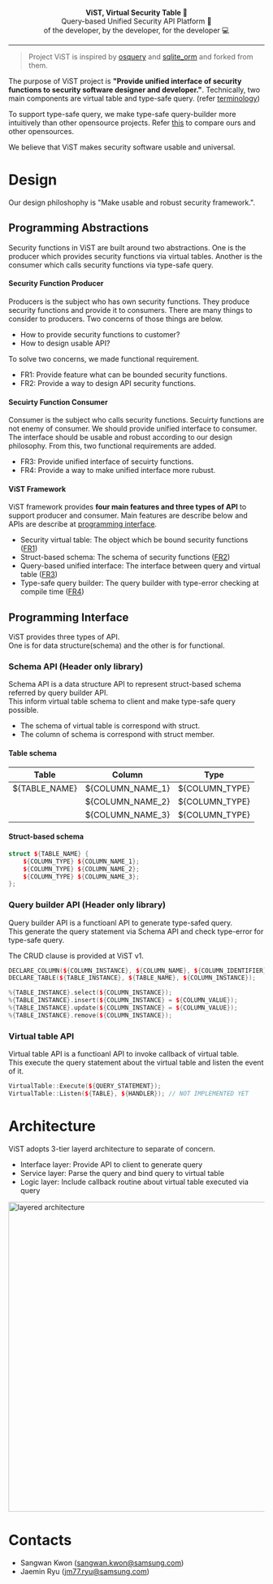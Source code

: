 <p align="center">
<b> ViST, Virtual Security Table &#127912 </b><br>
Query-based Unified Security API Platform &#128196<br>
of the developer, by the developer, for the developer &#128187
</p>

---

> Project ViST is inspired by [osquery](https://osquery.io/) and
> [sqlite_orm](https://github.com/fnc12/sqlite_orm) and forked from them.

The purpose of ViST project is
**"Provide unified interface
of security functions
to security software designer
and developer."**.
Technically, two main components are
virtual table and 
type-safe query. (refer [terminology](https://github.sec.samsung.net/RS7-SECIOTSW/tizen-osquery/blob/master/doc/terminology.md))

To support type-safe query,
we make type-safe query-builder
more intuitively than other opensource projects.
Refer [this](https://github.sec.samsung.net/RS7-SECIOTSW/tizen-osquery/tree/master/src/vist/query-builder)
to compare ours and other opensources.

We believe that ViST makes security software usable and universal.

# Design
Our design philoshophy is "Make usable and robust security framework.".

## Programming Abstractions
Security functions in ViST
are built around
two abstractions.
One is the producer
which provides security functions
via virtual tables. 
Another is the consumer
which calls security functions
via type-safe query.

#### Security Function Producer
Producers is the subject who has own security functions.
They produce security functions and provide it to consumers.
There are many things to consider to producers.
Two concerns of those things are below.

- How to provide security functions to customer?
- How to design usable API?

To solve two concerns, we made functional requirement.
- <a name=FR1>FR1</a>: Provide feature what can be bounded security functions.
- <a name=FR2>FR2</a>: Provide a way to design API security functions.

#### Secuirty Function Consumer
Consumer is the subject who calls security functions.
Secuirty functions are not enemy of consumer.
We should provide unified interface to consumer.
The interface should be usable and robust according to our design philosophy.
From this, two functional requirements are added.

- <a name=FR3>FR3</a>: Provide unified interface of secuirty functions.
- <a name=FR4>FR4</a>: Provide a way to make unified interface more rubust.

#### ViST Framework
ViST framework provides **four main features and three types of API**
to support producer and consumer.
Main features are describe below and
APIs are describe at [programming interface](#ProgrammingInterface).

- Security virtual table: The object which be bound security functions ([FR1](#FR1))
- Struct-based schema: The schema of security functions ([FR2](#FR2))
- Query-based unified interface: The interface between query and virtual table ([FR3](#FR3))
- Type-safe query builder: The query builder with type-error checking at compile time ([FR4](#FR4))

## <a name="ProgrammingInterface">Programming Interface</a>
ViST provides three types of API.  
One is for data structure(schema)
and the other is for functional.

### Schema API (Header only library)
Schema API is a data structure API
to represent struct-based schema
referred by query builder API.  
This inform virtual table schema to client and make type-safe query possible.

- The schema of virtual table is correspond with struct.
- The column of schema is correspond with struct member.

#### Table schema
| Table  | Column | Type |
|---|---|---|
| ${TABLE_NAME} | ${COLUMN_NAME_1} | ${COLUMN_TYPE} |
| | ${COLUMN_NAME_2} | ${COLUMN_TYPE} |
| | ${COLUMN_NAME_3} | ${COLUMN_TYPE} |

#### Struct-based schema
```cpp
struct ${TABLE_NAME} {
    ${COLUMN_TYPE} ${COLUMN_NAME_1};
    ${COLUMN_TYPE} ${COLUMN_NAME_2};
    ${COLUMN_TYPE} ${COLUMN_NAME_3};
};
```

### Query builder API (Header only library)
Query builder API is
a functioanl API
to generate type-safed query.  
This generate the query statement
via Schema API and
check type-error
for type-safe query. 

The CRUD clause is provided at ViST v1.

```cpp
DECLARE_COLUMN(${COLUMN_INSTANCE}, ${COLUMN_NAME}, ${COLUMN_IDENTIFIER});
DECLARE_TABLE(${TABLE_INSTANCE}, ${TABLE_NAME}, ${COLUMN_INSTANCE});

%{TABLE_INSTANCE}.select(${COLUMN_INSTANCE});
%{TABLE_INSTANCE}.insert(${COLUMN_INSTANCE} = ${COLUMN_VALUE});
%{TABLE_INSTANCE}.update(${COLUMN_INSTANCE} = ${COLUMN_VALUE});
%{TABLE_INSTANCE}.remove(${COLUMN_INSTANCE});
```

### Virtual table API
Virtual table API is a functioanl API to invoke callback of virtual table.  
This execute the query statement about the virtual table
and listen the event of it.

```cpp
VirtualTable::Execute(${QUERY_STATEMENT});
VirtualTable::Listen(${TABLE}, ${HANDLER}); // NOT IMPLEMENTED YET
```
# Architecture
ViST adopts 3-tier layerd architecture to separate of concern.
- Interface layer: Provide API to client to generate query
- Service layer: Parse the query and bind query to virtual table
- Logic layer: Include callback routine about virtual table executed via query 

<img src="https://github.sec.samsung.net/storage/user/692/files/b8eeed80-5a49-11ea-85cb-3b4a975b2343" alt="layered architecture" width="780" height="610">

# Contacts
- Sangwan Kwon (sangwan.kwon@samsung.com)
- Jaemin Ryu (jm77.ryu@samsung.com)
